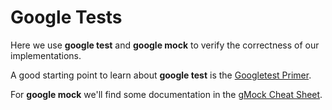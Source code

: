 # Google Tests
Here we use __google test__ and __google mock__ to verify the correctness of our implementations.

A good starting point to learn about __google test__ is the
[Googletest Primer](https://github.com/google/googletest/blob/master/googletest/docs/primer.md).

For __google mock__ we'll find some documentation in the
[gMock Cheat Sheet](https://github.com/google/googletest/blob/master/googlemock/docs/cheat_sheet.md).